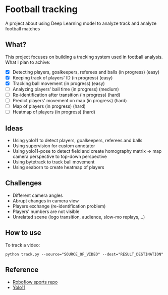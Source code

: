 # Football tracking
A project about using Deep Learning model to analyze track and analyze football matches
## What?
This project focuses on building a tracking system used in football analysis. What I plan to achive:

- [x] Detecting players, goalkeepers, referees and balls (in progress) (easy)
- [x] Keeping track of players' ID (in progress)                       (easy)
- [x] Tracking ball movement (in progress)                             (easy)
- [ ] Analyzing players' ball time (in progress)                       (medium)
- [ ] Re-identification after transition (in progress)                 (hard)
- [ ] Predict players' movement on map (in progress)                   (hard) 
- [ ] Map of players (in progress)                                     (hard)
- [ ] Heatmap of players (in progress)                                 (hard)

## Ideas
- Using yolo11 to detect players, goalkeepers, referees and balls
- Using supervision for custom annotator
- Using yolo11-pose to detect field and create homography matrix -> map camera perspective to top-down perspective
- Using bytetrack to track ball movement
- Using seaborn to create heatmap of players

## Challenges
- Different camera angles
- Abrupt changes in camera view
- Players exchange (re-identification problem)
- Players' numbers are not visible
- Unrelated scene (logo transition, audience, slow-mo replays,...)

## How to use

To track a video:

`python track.py --source="SOURCE_OF_VIDEO" --dest="RESULT_DESTINATION"`

## Reference

- [Roboflow sports repo](https://github.com/roboflow/sports)
- [Yolo11](https://docs.ultralytics.com/models/yolo11/)
